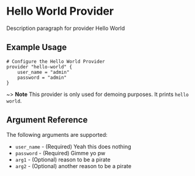 # Hello World Provider

Description paragraph for provider Hello World

## Example Usage

```hcl
# Configure the Hello World Provider
provider "hello-world" {
	user_name = "admin"
	password = "admin"
}
```

~> **Note** This provider is only used for demoing purposes. It prints `hello world`.

## Argument Reference
The following arguments are supported:

* `user_name` - (Required) Yeah this does nothing
* `password` - (Required) Gimme yo pw
* `arg1` - (Optional) reason to be a pirate
* `arg2` - (Optional) another reason to be a pirate
